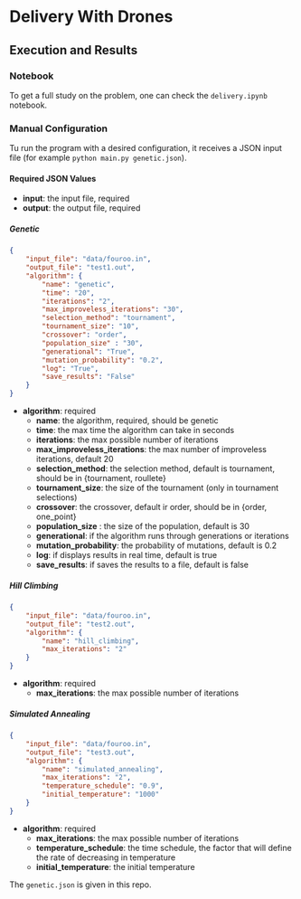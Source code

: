 # Delivery With Drones

## Execution and Results

### Notebook

To get a full study on the problem, one can check the `delivery.ipynb` notebook.

### Manual Configuration

Tu run the program with a desired configuration, it receives a JSON input file (for example `python main.py genetic.json`).

#### Required JSON Values

- **input**: the input file, required
- **output**: the output file, required

##### Genetic

```json
{
    "input_file": "data/fouroo.in",
    "output_file": "test1.out",
    "algorithm": {
        "name": "genetic",
        "time": "20",
        "iterations": "2",
        "max_improveless_iterations": "30",
        "selection_method": "tournament",
        "tournament_size": "10",
        "crossover": "order",
        "population_size" : "30",
        "generational": "True",
        "mutation_probability": "0.2",
        "log": "True",
        "save_results": "False"
    }
}
```

- **algorithm**: required
    - **name**: the algorithm, required, should be genetic
    - **time**: the max time the algorithm can take in seconds
    - **iterations**: the max possible number of iterations
    - **max_improveless_iterations**: the max number of improveless iterations, default 20
    - **selection_method**: the selection method, default is tournament, should be in {tournament, roullete}
    - **tournament_size**: the size of the tournament (only in tournament selections)
    - **crossover**: the crossover, default ir order, should be in {order, one_point}
    - **population_size** : the size of the population, default is 30
    - **generational**: if the algorithm runs through generations or iterations
    - **mutation_probability**: the probability of mutations, default is 0.2
    - **log**: if displays results in real time, default is true
    - **save_results**: if saves the results to a file, default is false

##### Hill Climbing

```json
{
    "input_file": "data/fouroo.in",
    "output_file": "test2.out",
    "algorithm": {
        "name": "hill_climbing",
        "max_iterations": "2"
    }
}
```

- **algorithm**: required
    - **max_iterations**: the max possible number of iterations

##### Simulated Annealing

```json
{
    "input_file": "data/fouroo.in",
    "output_file": "test3.out",
    "algorithm": {
        "name": "simulated_annealing",
        "max_iterations": "2",
        "temperature_schedule": "0.9",
        "initial_temperature": "1000"
    }
}
```

- **algorithm**: required
    - **max_iterations**: the max possible number of iterations
    - **temperature_schedule**: the time schedule, the factor that will define the rate of decreasing in temperature
    - **initial_temperature**: the initial temperature

The `genetic.json` is given in this repo.